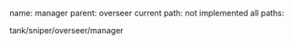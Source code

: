 name: manager
parent: overseer
current path: not implemented
all paths:

  tank/sniper/overseer/manager

